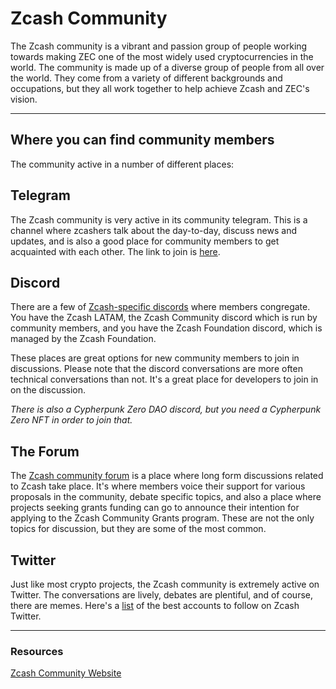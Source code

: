 # Zcash Community

The Zcash community is a vibrant and passion group of people working towards making ZEC one of the most widely used cryptocurrencies in the world. The community is made up of a diverse group of people from all over the world. They come from a variety of different backgrounds and occupations, but they all work together to help achieve Zcash and ZEC's vision.

----

## Where you can find community members

The community active in a number of different places:

## Telegram

The Zcash community is very active in its community telegram. This is a channel where zcashers talk about the day-to-day, discuss news and updates, and is also a good place for community members to get acquainted with each other. The link to join is [here](https://t.me/Zcash_Community).

## Discord

There are a few of [Zcash-specific discords](https://www.notion.so/zechub/Social-Media-Links-05b9df645af54de7a1989d9c4ccc4d05) where members congregate. You have the Zcash LATAM, the Zcash Community discord which is run by community members, and you have the Zcash Foundation discord, which is managed by the Zcash Foundation.

These places are great options for new community members to join in discussions. Please note that the discord conversations are more often technical conversations than not. It's a great place for developers to join in on the discussion.

*There is also a Cypherpunk Zero DAO discord, but you need a Cypherpunk Zero NFT in order to join that.*

## The Forum

The [Zcash community forum](https://forum.zcashcommunity.com/) is a place where long form discussions related to Zcash take place. It's where members voice their support for various proposals in the community, debate specific topics, and also a place where projects seeking grants funding can go to announce their intention for applying to the Zcash Community Grants program. These are not the only topics for discussion, but they are some of the most common.

## Twitter

Just like most crypto projects, the Zcash community is extremely active on Twitter. The conversations are lively, debates are plentiful, and of course, there are memes. Here's a [list](https://www.notion.so/zechub/Social-Media-Links-05b9df645af54de7a1989d9c4ccc4d05) of the best accounts to follow on Zcash Twitter.

----

### Resources

[Zcash Community Website](https://www.zcashcommunity.com/)

